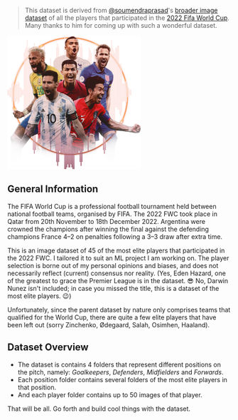 > This dataset is derived from [@soumendraprasad](https://www.kaggle.com/soumendraprasad)'s [broader image dataset](https://www.kaggle.com/datasets/soumendraprasad/fifa-2022-all-players-image-dataset) of all the players that participated in the [2022 Fifa World Cup](https://en.wikipedia.org/wiki/2022_FIFA_World_Cup). Many thanks to him for coming up with such a wonderful dataset.

<img src="./dataset-card.png" height="300">

## General Information

The FIFA World Cup is a professional football tournament held between national football teams, organised by FIFA. The 2022 FWC took place in Qatar from 20th November to 18th December 2022. Argentina were crowned the champions after winning the final against the defending champions France 4–2 on penalties following a 3–3 draw after extra time.

This is an image dataset of 45 of the most elite players that participated in the 2022 FWC. I tailored it to suit an ML project I am working on. The player selection is borne out of my personal opinions and biases, and does not necessarily reflect (current) consensus nor reality. (Yes, Eden Hazard, one of the greatest to grace the Premier League is in the dataset. 😎 No, Darwin Nunez isn't included; in case you missed the title, this is a dataset of the most elite players. 😉)

Unfortunately, since the parent dataset by nature only comprises teams that qualified for the World Cup, there are quite a few elite players that have been left out (sorry Zinchenko, Ødegaard, Salah, Osimhen, Haaland).

## Dataset Overview

- The dataset is contains 4 folders that represent different positions on the pitch, namely: _Goalkeepers_, _Defenders_, _Midfielders_ and _Forwards_.
- Each position folder contains several folders of the most elite players in that position.
- And each player folder contains up to 50 images of that player.

That will be all. Go forth and build cool things with the dataset.
